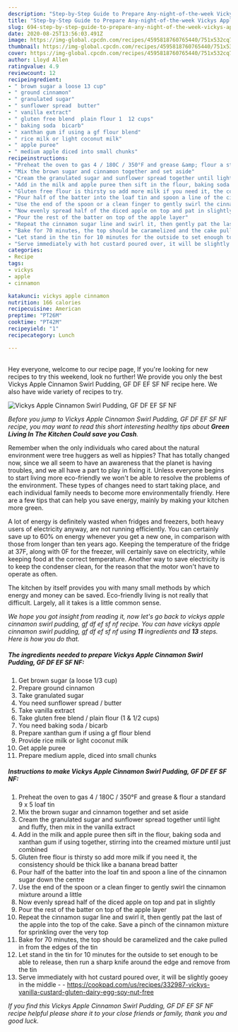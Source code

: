 ```yaml
---
description: "Step-by-Step Guide to Prepare Any-night-of-the-week Vickys Apple Cinnamon Swirl Pudding, GF DF EF SF NF"
title: "Step-by-Step Guide to Prepare Any-night-of-the-week Vickys Apple Cinnamon Swirl Pudding, GF DF EF SF NF"
slug: 694-step-by-step-guide-to-prepare-any-night-of-the-week-vickys-apple-cinnamon-swirl-pudding-gf-df-ef-sf-nf
date: 2020-08-25T13:56:03.491Z
image: https://img-global.cpcdn.com/recipes/4595818760765440/751x532cq70/vickys-apple-cinnamon-swirl-pudding-gf-df-ef-sf-nf-recipe-main-photo.jpg
thumbnail: https://img-global.cpcdn.com/recipes/4595818760765440/751x532cq70/vickys-apple-cinnamon-swirl-pudding-gf-df-ef-sf-nf-recipe-main-photo.jpg
cover: https://img-global.cpcdn.com/recipes/4595818760765440/751x532cq70/vickys-apple-cinnamon-swirl-pudding-gf-df-ef-sf-nf-recipe-main-photo.jpg
author: Lloyd Allen
ratingvalue: 4.9
reviewcount: 12
recipeingredient:
- " brown sugar a loose 13 cup"
- " ground cinnamon"
- " granulated sugar"
- " sunflower spread  butter"
- " vanilla extract"
- " gluten free blend  plain flour 1  12 cups"
- " baking soda  bicarb"
- " xanthan gum if using a gf flour blend"
- " rice milk or light coconut milk"
- " apple puree"
- " medium apple diced into small chunks"
recipeinstructions:
- "Preheat the oven to gas 4 / 180C / 350°F and grease &amp; flour a standard 9 x 5 loaf tin"
- "Mix the brown sugar and cinnamon together and set aside"
- "Cream the granulated sugar and sunflower spread together until light and fluffy, then mix in the vanilla extract"
- "Add in the milk and apple puree then sift in the flour, baking soda and xanthan gum if using together, stirring into the creamed mixture until just combined"
- "Gluten free flour is thirsty so add more milk if you need it, the consistency should be thick like a banana bread batter"
- "Pour half of the batter into the loaf tin and spoon a line of the cinnamon sugar down the centre"
- "Use the end of the spoon or a clean finger to gently swirl the cinnamon mixture around a little"
- "Now evenly spread half of the diced apple on top and pat in slightly"
- "Pour the rest of the batter on top of the apple layer"
- "Repeat the cinnamon sugar line and swirl it, then gently pat the last of the apple into the top of the cake. Save a pinch of the cinnamon mixture for sprinkling over the very top"
- "Bake for 70 minutes, the top should be caramelized and the cake pulled in from the edges of the tin"
- "Let stand in the tin for 10 minutes for the outside to set enough to be able to release, then run a sharp knife around the edge and remove from the tin"
- "Serve immediately with hot custard poured over, it will be slightly gooey in the middle  https://cookpad.com/us/recipes/332987-vickys-vanilla-custard-gluten-dairy-egg-soy-nut-free"
categories:
- Recipe
tags:
- vickys
- apple
- cinnamon

katakunci: vickys apple cinnamon 
nutrition: 166 calories
recipecuisine: American
preptime: "PT26M"
cooktime: "PT42M"
recipeyield: "1"
recipecategory: Lunch

---
```

<br>
Hey everyone, welcome to our recipe page, If you're looking for new recipes to try this weekend, look no further! We provide you only the best Vickys Apple Cinnamon Swirl Pudding, GF DF EF SF NF recipe here. We also have wide variety of recipes to try.
<br>


![Vickys Apple Cinnamon Swirl Pudding, GF DF EF SF NF](https://img-global.cpcdn.com/recipes/4595818760765440/751x532cq70/vickys-apple-cinnamon-swirl-pudding-gf-df-ef-sf-nf-recipe-main-photo.jpg)

<i>Before you jump to Vickys Apple Cinnamon Swirl Pudding, GF DF EF SF NF recipe, you may want to read this short interesting healthy tips about 
<strong>Green Living In The Kitchen Could save you Cash</strong>.</i>
</br>

Remember when the only individuals who cared about the natural environment were tree huggers as well as hippies? That has totally changed now, since we all seem to have an awareness that the planet is having troubles, and we all have a part to play in fixing it. Unless everyone begins to start living more eco-friendly we won't be able to resolve the problems of the environment. These types of changes need to start taking place, and each individual family needs to become more environmentally friendly. Here are a few tips that can help you save energy, mainly by making your kitchen more green.

A lot of energy is definitely wasted when fridges and freezers, both heavy users of electricity anyway, are not running efficiently. You can certainly save up to 60% on energy whenever you get a new one, in comparison with those from longer than ten years ago. Keeping the temperature of the fridge at 37F, along with 0F for the freezer, will certainly save on electricity, while keeping food at the correct temperature. Another way to save electricity is to keep the condenser clean, for the reason that the motor won't have to operate as often.

The kitchen by itself provides you with many small methods by which energy and money can be saved. Eco-friendly living is not really that difficult. Largely, all it takes is a little common sense.


<i>We hope you got insight from reading it, now let's go back to vickys apple cinnamon swirl pudding, gf df ef sf nf recipe. You can have vickys apple cinnamon swirl pudding, gf df ef sf nf using <strong>11</strong> ingredients and <strong>13</strong> steps. Here is how you do that.
</i>

##### The ingredients needed to prepare Vickys Apple Cinnamon Swirl Pudding, GF DF EF SF NF:

1. Get  brown sugar (a loose 1/3 cup)
1. Prepare  ground cinnamon
1. Take  granulated sugar
1. You need  sunflower spread / butter
1. Take  vanilla extract
1. Take  gluten free blend / plain flour (1 &amp; 1/2 cups)
1. You need  baking soda / bicarb
1. Prepare  xanthan gum if using a gf flour blend
1. Provide  rice milk or light coconut milk
1. Get  apple puree
1. Prepare  medium apple, diced into small chunks


##### Instructions to make Vickys Apple Cinnamon Swirl Pudding, GF DF EF SF NF:

1. Preheat the oven to gas 4 / 180C / 350°F and grease &amp; flour a standard 9 x 5 loaf tin
1. Mix the brown sugar and cinnamon together and set aside
1. Cream the granulated sugar and sunflower spread together until light and fluffy, then mix in the vanilla extract
1. Add in the milk and apple puree then sift in the flour, baking soda and xanthan gum if using together, stirring into the creamed mixture until just combined
1. Gluten free flour is thirsty so add more milk if you need it, the consistency should be thick like a banana bread batter
1. Pour half of the batter into the loaf tin and spoon a line of the cinnamon sugar down the centre
1. Use the end of the spoon or a clean finger to gently swirl the cinnamon mixture around a little
1. Now evenly spread half of the diced apple on top and pat in slightly
1. Pour the rest of the batter on top of the apple layer
1. Repeat the cinnamon sugar line and swirl it, then gently pat the last of the apple into the top of the cake. Save a pinch of the cinnamon mixture for sprinkling over the very top
1. Bake for 70 minutes, the top should be caramelized and the cake pulled in from the edges of the tin
1. Let stand in the tin for 10 minutes for the outside to set enough to be able to release, then run a sharp knife around the edge and remove from the tin
1. Serve immediately with hot custard poured over, it will be slightly gooey in the middle -  - https://cookpad.com/us/recipes/332987-vickys-vanilla-custard-gluten-dairy-egg-soy-nut-free


<i>If you find this Vickys Apple Cinnamon Swirl Pudding, GF DF EF SF NF recipe helpful please share it to your close friends or family, thank you and good luck.</i>

